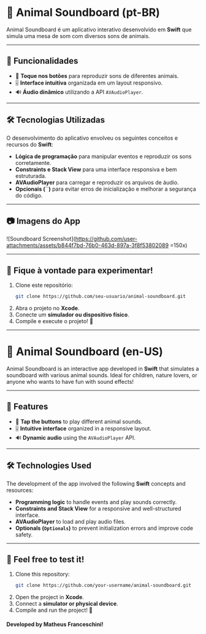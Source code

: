 # 🐾 Animal Soundboard (pt-BR)

Animal Soundboard é um aplicativo interativo desenvolvido em **Swift** que simula uma mesa de som com diversos sons de animais.

---

## 🚀 Funcionalidades

- 🎵 **Toque nos botões** para reproduzir sons de diferentes animais.
- 🎚️ **Interface intuitiva** organizada em um layout responsivo.
- 🔊 **Áudio dinâmico** utilizando a API `AVAudioPlayer`.

---

## 🛠️ Tecnologias Utilizadas

O desenvolvimento do aplicativo envolveu os seguintes conceitos e recursos do **Swift**:

- **Lógica de programação** para manipular eventos e reproduzir os sons corretamente.
- **Constraints e Stack View** para uma interface responsiva e bem estruturada.
- **AVAudioPlayer** para carregar e reproduzir os arquivos de áudio.
- **Opcionais (**``**)** para evitar erros de inicialização e melhorar a segurança do código.

---

## 📷 Imagens do App

![Soundboard Screenshot](https://github.com/user-attachments/assets/b844f7bd-76b0-463d-897a-3f8f53802089 =150x)

---

## 📲 Fique à vontade para experimentar!

1. Clone este repositório:
   ```bash
   git clone https://github.com/seu-usuario/animal-soundboard.git
   ```
2. Abra o projeto no **Xcode**.
3. Conecte um **simulador ou dispositivo físico**.
4. Compile e execute o projeto! 🎉

---

# 🐾 Animal Soundboard (en-US)

Animal Soundboard is an interactive app developed in **Swift** that simulates a soundboard with various animal sounds. Ideal for children, nature lovers, or anyone who wants to have fun with sound effects!

---

## 🚀 Features
- 🎵 **Tap the buttons** to play different animal sounds.
- 🎚️ **Intuitive interface** organized in a responsive layout.
- 🔊 **Dynamic audio** using the `AVAudioPlayer` API.

---

## 🛠️ Technologies Used
The development of the app involved the following **Swift** concepts and resources:

- **Programming logic** to handle events and play sounds correctly.
- **Constraints and Stack View** for a responsive and well-structured interface.
- **AVAudioPlayer** to load and play audio files.
- **Optionals (`Optionals`)** to prevent initialization errors and improve code safety.
  
---

## 📲 Feel free to test it!
1. Clone this repository:
   ```bash
   git clone https://github.com/your-username/animal-soundboard.git
   ```
2. Open the project in **Xcode**.
3. Connect a **simulator or physical device**.
4. Compile and run the project! 🎉

#### Developed by Matheus Franceschini!
